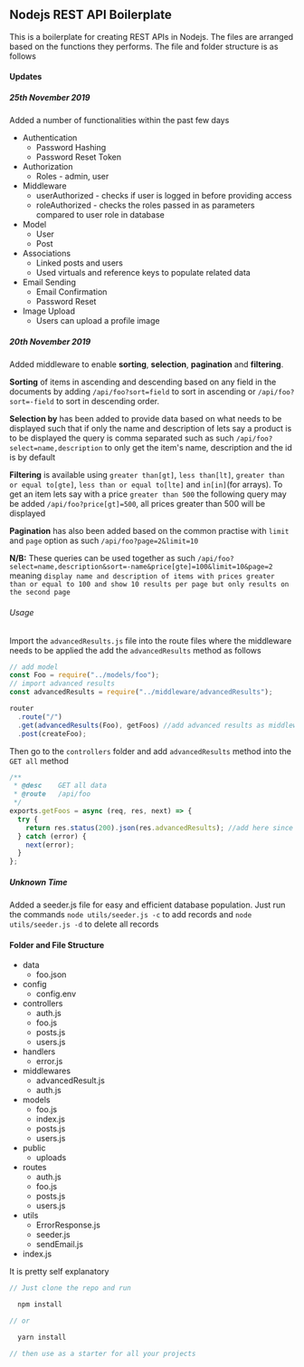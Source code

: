 ## Nodejs REST API Boilerplate

This is a boilerplate for creating REST APIs in Nodejs. The files are arranged
based on the functions they performs. The file and folder structure is as follows

#### Updates

##### 25th November 2019

Added a number of functionalities within the past few days

- Authentication
  - Password Hashing
  - Password Reset Token
- Authorization
  - Roles - admin, user
- Middleware
  - userAuthorized - checks if user is logged in before providing access
  - roleAuthorized - checks the roles passed in as parameters compared to user role in database
- Model
  - User
  - Post
- Associations
  - Linked posts and users
  - Used virtuals and reference keys to populate related data
- Email Sending
  - Email Confirmation
  - Password Reset
- Image Upload
  - Users can upload a profile image

##### 20th November 2019

Added middleware to enable **sorting**, **selection**, **pagination** and **filtering**.

**Sorting** of items in ascending and descending based on any field in the documents by adding `/api/foo?sort=field` to sort in ascending or `/api/foo?sort=-field` to sort in descending order.

**Selection by** has been added to provide data based on what needs to be displayed such that if only the name and description of lets say a product is to be displayed the query is comma separated such as such `/api/foo?select=name,description` to only get the item's name, description and the id is by default

**Filtering** is available using `greater than[gt]`, `less than[lt]`, `greater than or equal to[gte]`, `less than or equal to[lte]` and `in[in]`(for arrays). To get an item lets say with a price `greater than 500` the following query may be added `/api/foo?price[gt]=500`, all prices greater than 500 will be displayed

**Pagination** has also been added based on the common practise with `limit` and `page` option as such `/api/foo?page=2&limit=10`

**N/B:** These queries can be used together as such `/api/foo?select=name,description&sort=-name&price[gte]=100&limit=10&page=2` meaning `display name and description of items with prices greater than or equal to 100 and show 10 results per page but only results on the second page`

###### Usage

Import the `advancedResults.js` file into the route files where the middleware needs to be applied the add the `advancedResults` method as follows

```javascript
// add model
const Foo = require("../models/foo");
// import advanced results
const advancedResults = require("../middleware/advancedResults");

router
  .route("/")
  .get(advancedResults(Foo), getFoos) //add advanced results as middleware
  .post(createFoo);
```

Then go to the `controllers` folder and add `advancedResults` method into the `GET all` method

```javascript
/**
 * @desc    GET all data
 * @route   /api/foo
 */
exports.getFoos = async (req, res, next) => {
  try {
    return res.status(200).json(res.advancedResults); //add here since we added it to res
  } catch (error) {
    next(error);
  }
};
```

##### Unknown Time

Added a seeder.js file for easy and efficient database population. Just run the commands `node utils/seeder.js -c` to add records and `node utils/seeder.js -d` to delete all records

#### Folder and File Structure

- data
  - foo.json
- config
  - config.env
- controllers
  - auth.js
  - foo.js
  - posts.js
  - users.js
- handlers
  - error.js
- middlewares
  - advancedResult.js
  - auth.js
- models
  - foo.js
  - index.js
  - posts.js
  - users.js
- public
  - uploads
- routes
  - auth.js
  - foo.js
  - posts.js
  - users.js
- utils
  - ErrorResponse.js
  - seeder.js
  - sendEmail.js
- index.js

It is pretty self explanatory

```javascript
// Just clone the repo and run

  npm install

// or

  yarn install

// then use as a starter for all your projects

```
